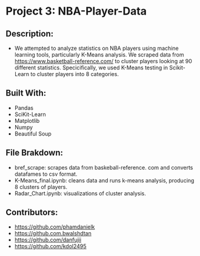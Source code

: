 # Project 3: NBA-Player-Data
## Description:
* We attempted to analyze statistics on NBA players using machine learning tools, particularly K-Means analysis. We scraped data from https://www.basketball-reference.com/ to cluster players looking at 90 different statistics. Specicifically, we used K-Means testing in Scikit-Learn to cluster players into 8 categories.
## Built With:
* Pandas
* SciKit-Learn
* Matplotlib
* Numpy
* Beautiful Soup
## File Brakdown:
* bref_scrape: scrapes data from baskeball-reference. com and converts datafames to csv format.
* K-Means_final.ipynb: cleans data and runs k-means analysis, producing 8 clusters of players.
* Radar_Chart.ipynb: visualizations of cluster analysis.
## Contributors:
* https://github.com/phamdanielk
* https://github.com.bwalshdtan
* https://github.com/danfujii
* https://github.com/kdol2495
